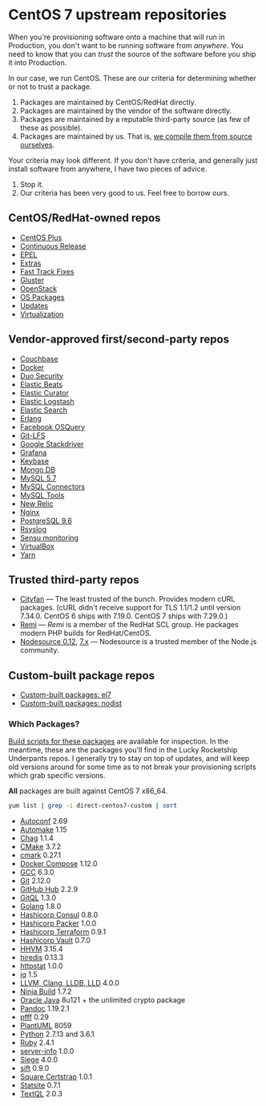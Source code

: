 # CentOS 7 upstream repositories

When you're provisioning software onto a machine that will run in Production, you don't want to be running software from _anywhere_. You need to know that you can _trust_ the source of the software before you ship it into Production.

In our case, we run CentOS. These are our criteria for determining whether or not to trust a package.

1. Packages are maintained by CentOS/RedHat directly.
2. Packages are maintained by the vendor of the software directly.
3. Packages are maintained by a reputable third-party source (as few of these as possible).
4. Packages are maintained by us. That is, [we compile them from source ourselves](https://github.com/lru-packages).

Your criteria may look different. If you don't have criteria, and generally just install software from anywhere, I have two pieces of advice.

1. Stop it.
2. Our criteria has been very good to us. Feel free to borrow ours.

## CentOS/RedHat-owned repos

* [CentOS Plus](http://mirror.centos.org/centos-7/7/centosplus/x86_64/)
* [Continuous Release](http://mirror.centos.org/centos-7/7/cr/x86_64/)
* [EPEL](http://dl.fedoraproject.org/pub/epel/7/x86_64/)
* [Extras](http://mirror.centos.org/centos-7/7/extras/x86_64/)
* [Fast Track Fixes](http://mirror.centos.org/centos-7/7/fasttrack/x86_64/)
* [Gluster](http://mirror.centos.org/centos-7/7/storage/x86_64/gluster-3.7/)
* [OpenStack](http://mirror.centos.org/centos-7/7/cloud/x86_64/openstack-liberty/)
* [OS Packages](http://mirror.centos.org/centos-7/7/os/x86_64/)
* [Updates](http://mirror.centos.org/centos-7/7/updates/x86_64/)
* [Virtualization](http://mirror.centos.org/centos-7/7/virt/x86_64/xen/)

## Vendor-approved first/second-party repos

* [Couchbase](http://packages.couchbase.com/releases/couchbase-server/community/rpm/7/x86_64)
* [Docker](http://yum.dockerproject.org/repo/main/centos/7/)
* [Duo Security](http://pkg.duosecurity.com/CentOS/7/x86_64/)
* [Elastic Beats](https://packages.elastic.co/beats/yum/el/x86_64/)
* [Elastic Curator](https://packages.elastic.co/curator/3/centos/7/)
* [Elastic Logstash](https://packages.elastic.co/logstash/2.1/centos/)
* [Elastic Search](https://packages.elastic.co/elasticsearch/2.x/centos/)
* [Erlang](http://packages.erlang-solutions.com/rpm/centos/7/x86_64/)
* [Facebook OSQuery](https://s3.amazonaws.com/osquery-packages/centos7/x86_64/)
* [Git-LFS](https://packagecloud.io/github/git-lfs/el/7/x86_64)
* [Google Stackdriver](http://repo.stackdriver.com/repo/el7/x86_64/)
* [Grafana](https://packagecloud.io/grafana/stable/el/7/x86_64)
* [Keybase](http://prerelease.keybase.io/rpm/x86_64/)
* [Mongo DB](https://repo.mongodb.org/yum/redhat/7/mongodb-org/3.3/x86_64/)
* [MySQL 5.7](https://repo.mysql.com/yum/mysql-5.7-community/el/7/x86_64/)
* [MySQL Connectors](https://repo.mysql.com/yum/mysql-connectors-community/el/7/x86_64/)
* [MySQL Tools](https://repo.mysql.com/yum/mysql-tools-community/el/7/x86_64/)
* [New Relic](https://yum.newrelic.com/pub/newrelic/el5/x86_64/)
* [Nginx](http://nginx.org/packages/centos/7/x86_64/)
* [PostgreSQL 9.6](https://download.postgresql.org/pub/repos/yum/9.6/redhat/rhel-7-x86_64)
* [Rsyslog](http://rpms.adiscon.com/v8-stable/epel-7/x86_64/)
* [Sensu monitoring](http://repositories.sensuapp.org/yum/7/x86_64/)
* [VirtualBox](http://download.virtualbox.org/virtualbox/rpm/rhel/7/x86_64/)
* [Yarn](https://dl.yarnpkg.com/rpm/)

## Trusted third-party repos

* [Cityfan](http://www.city-fan.org/ftp/contrib/yum-repo/rhel7/x86_64/) — The least trusted of the bunch. Provides modern cURL packages. (cURL didn't receive support for TLS 1.1/1.2 until version 7.34.0. CentOS 6 ships with 7.19.0. CentOS 7 ships with 7.29.0.)
* [Remi](http://mirrors.mediatemple.net/remi/enterprise/7/remi/x86_64/) — _Remi_ is a member of the RedHat SCL group. He packages modern PHP builds for RedHat/CentOS.
* [Nodesource 0.12](https://rpm.nodesource.com/pub_0.12/el/7/x86_64/), [7.x](https://rpm.nodesource.com/pub_7.x/el/7/x86_64/) — Nodesource is a trusted member of the Node.js community.

## Custom-built package repos

* [Custom-built packages: el7](https://github.com/lru-packages)
* [Custom-built packages: nodist](https://github.com/lru-packages)

### Which Packages?

[Build scripts for these packages](https://github.com/lru-packages) are available for inspection. In the meantime, these are the packages you'll find in the Lucky Rocketship Underpants repos. I generally try to stay on top of updates, and will keep old versions around for some time as to not break your provisioning scripts which grab specific versions.

**All** packages are built against CentOS 7 x86_64.

```bash
yum list | grep -i direct-centos7-custom | sort
```

* [Autoconf](http://www.gnu.org/software/autoconf/autoconf.html) 2.69
* [Automake](https://www.gnu.org/software/automake/) 1.15
* [Chag](https://github.com/mtdowling/chag) 1.1.4
* [CMake](https://github.com/Kitware/CMake) 3.7.2
* [cmark](https://github.com/jgm/cmark) 0.27.1
* [Docker Compose](https://www.docker.com/products/docker-compose) 1.12.0
* [GCC](http://gcc.gnu.org) 6.3.0
* [Git](https://git-scm.com) 2.12.0
* [GitHub Hub](https://hub.github.com) 2.2.9
* [GitQL](https://github.com/cloudson/gitql) 1.3.0
* [Golang](https://golang.org) 1.8.0
* [Hashicorp Consul](https://www.consul.io) 0.8.0
* [Hashicorp Packer](https://www.packer.io) 1.0.0
* [Hashicorp Terraform](https://www.terraform.io) 0.9.1
* [Hashicorp Vault](https://www.vaultproject.io) 0.7.0
* [HHVM](http://hhvm.com) 3.15.4
* [hiredis](https://github.com/redis/hiredis) 0.13.3
* [httpstat](https://github.com/davecheney/httpstat) 1.0.0
* [jq](https://stedolan.github.io/jq/) 1.5
* [LLVM, Clang, LLDB, LLD](http://www.llvm.org) 4.0.0
* [Ninja Build](https://ninja-build.org) 1.7.2
* [Oracle Java](http://www.oracle.com/technetwork/java/javase/downloads/) 8u121 + the unlimited crypto package
* [Pandoc](http://pandoc.org) 1.19.2.1
* [pfff](https://github.com/facebook/pfff/wiki/Main) 0.29
* [PlantUML](http://plantuml.com) 8059
* [Python](https://www.python.org) 2.7.13 and 3.6.1
* [Ruby](https://www.ruby-lang.org/) 2.4.1
* [server-info](https://github.com/skyzyx/server-metadata) 1.0.0
* [Siege](https://github.com/JoeDog/siege) 4.0.0
* [sift](https://sift-tool.org) 0.9.0
* [Square Certstrap](https://github.com/square/certstrap) 1.0.1
* [Statsite](http://armon.github.io/statsite/) 0.7.1
* [TextQL](https://github.com/dinedal/textql) 2.0.3
